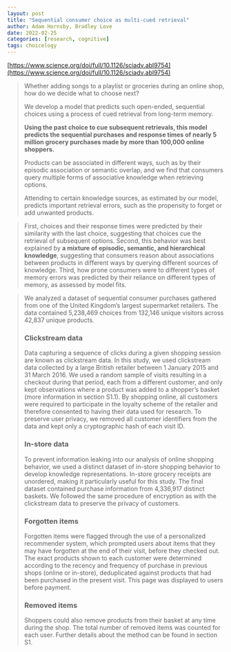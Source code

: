 ```yaml
---
layout: post
title: "Sequential consumer choice as multi-cued retrieval"
author: Adam Hornsby, Bradley Love
date: 2022-02-25
categories: [research, cognitive]
tags: choicelogy
---
```


[https://www.science.org/doi/full/10.1126/sciadv.abl9754](https://www.science.org/doi/full/10.1126/sciadv.abl9754)

> Whether adding songs to a playlist or groceries during an online shop, how do we decide what to choose next? 
>
> We develop a model that predicts such open-ended, sequential choices using a process of cued retrieval from long-term memory. 
>
> **Using the past choice to cue subsequent retrievals, this model predicts the sequential purchases and response times of nearly 5 million grocery purchases made by more than 100,000 online shoppers.** 
>
> Products can be associated in different ways, such as by their episodic association or semantic overlap, and we find that consumers query multiple forms of associative knowledge when retrieving options. 
>
> Attending to certain knowledge sources, as estimated by our model, predicts important retrieval errors, such as the propensity to forget or add unwanted products. 

> First, choices and their response times were predicted by their similarity with the last choice, suggesting that choices cue the retrieval of subsequent options. Second, this behavior was best explained by **a mixture of episodic, semantic, and hierarchical knowledge**, suggesting that consumers reason about associations between products in different ways by querying different sources of knowledge. Third, how prone consumers were to different types of memory errors was predicted by their reliance on different types of memory, as assessed by model fits.

> We analyzed a dataset of sequential consumer purchases gathered from one of the United Kingdom’s largest supermarket retailers. The data contained 5,238,469 choices from 132,146 unique visitors across 42,837 unique products.
>
> ### Clickstream data
>
> Data capturing a sequence of clicks during a given shopping session are known as clickstream data. In this study, we used clickstream data collected by a large British retailer between 1 January 2015 and 31 March 2016. We used a random sample of visits resulting in a checkout during that period, each from a different customer, and only kept observations where a product was added to a shopper’s basket (more information in section S1.1). By shopping online, all customers were required to participate in the loyalty scheme of the retailer and therefore consented to having their data used for research. To preserve user privacy, we removed all customer identifiers from the data and kept only a cryptographic hash of each visit ID.
>
> ### In-store data
>
> To prevent information leaking into our analysis of online shopping behavior, we used a distinct dataset of in-store shopping behavior to develop knowledge representations. In-store grocery receipts are unordered, making it particularly useful for this study. The final dataset contained purchase information from 4,336,917 distinct baskets. We followed the same procedure of encryption as with the clickstream data to preserve the privacy of customers.
>
> ### Forgotten items
>
> Forgotten items were flagged through the use of a personalized recommender system, which prompted users about items that they may have forgotten at the end of their visit, before they checked out. The exact products shown to each customer were determined according to the recency and frequency of purchase in previous shops (online or in-store), deduplicated against products that had been purchased in the present visit. This page was displayed to users before payment.
>
> ### Removed items
>
> Shoppers could also remove products from their basket at any time during the shop. The total number of removed items was counted for each user. Further details about the method can be found in section S1.

